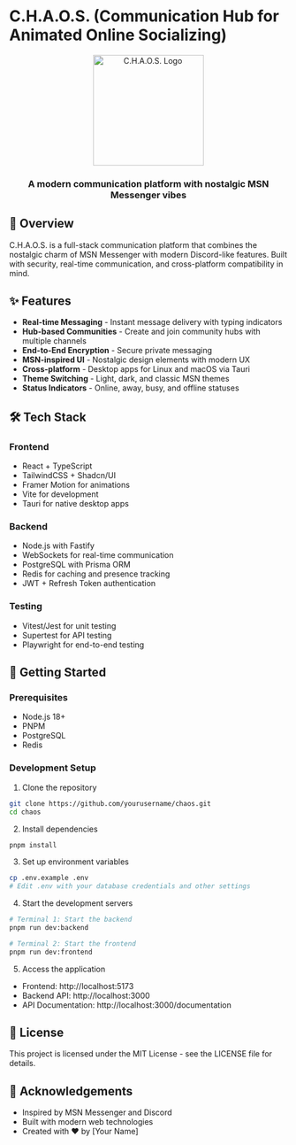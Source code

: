 # C.H.A.O.S. (Communication Hub for Animated Online Socializing)

<div align="center">
  <img src="./FrontEnd/public/chaos-logo.png" alt="C.H.A.O.S. Logo" width="200" />
  <h3>A modern communication platform with nostalgic MSN Messenger vibes</h3>
</div>

## 🌟 Overview

C.H.A.O.S. is a full-stack communication platform that combines the nostalgic charm of MSN Messenger with modern Discord-like features. Built with security, real-time communication, and cross-platform compatibility in mind.

## ✨ Features

- **Real-time Messaging** - Instant message delivery with typing indicators
- **Hub-based Communities** - Create and join community hubs with multiple channels
- **End-to-End Encryption** - Secure private messaging
- **MSN-inspired UI** - Nostalgic design elements with modern UX
- **Cross-platform** - Desktop apps for Linux and macOS via Tauri
- **Theme Switching** - Light, dark, and classic MSN themes
- **Status Indicators** - Online, away, busy, and offline statuses

## 🛠️ Tech Stack

### Frontend
- React + TypeScript
- TailwindCSS + Shadcn/UI
- Framer Motion for animations
- Vite for development
- Tauri for native desktop apps

### Backend
- Node.js with Fastify
- WebSockets for real-time communication
- PostgreSQL with Prisma ORM
- Redis for caching and presence tracking
- JWT + Refresh Token authentication

### Testing
- Vitest/Jest for unit testing
- Supertest for API testing
- Playwright for end-to-end testing

## 🚀 Getting Started

### Prerequisites
- Node.js 18+
- PNPM
- PostgreSQL
- Redis

### Development Setup

1. Clone the repository
```bash
git clone https://github.com/yourusername/chaos.git
cd chaos
```

2. Install dependencies
```bash
pnpm install
```

3. Set up environment variables
```bash
cp .env.example .env
# Edit .env with your database credentials and other settings
```

4. Start the development servers
```bash
# Terminal 1: Start the backend
pnpm run dev:backend

# Terminal 2: Start the frontend
pnpm run dev:frontend
```

5. Access the application
- Frontend: http://localhost:5173
- Backend API: http://localhost:3000
- API Documentation: http://localhost:3000/documentation

## 📝 License

This project is licensed under the MIT License - see the LICENSE file for details.

## 🙏 Acknowledgements

- Inspired by MSN Messenger and Discord
- Built with modern web technologies
- Created with ❤️ by [Your Name]
